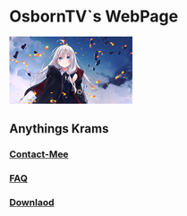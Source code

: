 # OsbornTV`s WebPage

![Thumbnail](thumbnail.png)

## Anythings Krams

### [Contact-Mee](https://osborntv.github.io/about/contact-us.html "Contact-Mee")

### [FAQ](https://osborntv.github.io/faq/faq.html "FAQ")

### [Downlaod](https://osborntv.github.io/download-me/download-me.html "Downloads")
